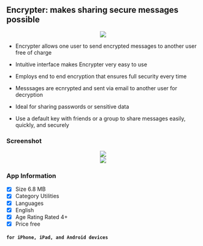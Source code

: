 ## Encrypter: makes sharing secure messages possible

<div align="center">
  <img src="https://user-images.githubusercontent.com/8477977/39731379-55e41ac6-5235-11e8-9423-f365a946856f.png">
</div>

- Encrypter allows one user to send encrypted messages to another user free of charge

- Intuitive interface makes Encrypter very easy to use

- Employs end to end encryption that ensures full security every time

- Messsages are ecnrypted and sent via email to another user for decryption

- Ideal for sharing passwords or sensitive data

- Use a default key with friends or a group to share messages easily, quickly, and securely 

### Screenshot
<div align="center">
  <img align="center" src="https://user-images.githubusercontent.com/8477977/39731477-c8a132ce-5235-11e8-9f24-3ced43bcd210.png">
</div>

<div align="center">
  <img align="center" src="https://user-images.githubusercontent.com/8477977/39731495-e9694712-5235-11e8-88be-b9713ab74aab.png">
</div>

### App Information
- [x] Size 6.8 MB
- [x] Category Utilities
- [x] Languages 
- [x] English
- [x] Age Rating Rated 4+
- [x] Price free

#### `for iPhone, iPad, and Android devices` 
